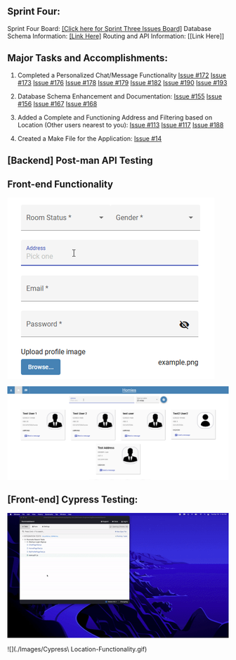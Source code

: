 ## Sprint Four:

Sprint Four Board:  [[Click here for Sprint Three Issues Board]](https://github.com/users/ReechaKhanal/projects/13/views/1)
Database Schema Information:  [[Link Here]](https://github.com/ReechaKhanal/RoommateSearch/wiki/Database)
Routing and API Information:  [[Link Here]]

## Major Tasks and Accomplishments: 

1. Completed a Personalized Chat/Message Functionality
  [Issue #172](https://github.com/ReechaKhanal/RoommateSearch/issues/172)
  [Issue #173](https://github.com/ReechaKhanal/RoommateSearch/issues/173)
  [Issue #176](https://github.com/ReechaKhanal/RoommateSearch/issues/176)
  [Issue #178](https://github.com/ReechaKhanal/RoommateSearch/issues/178)
  [Issue #179](https://github.com/ReechaKhanal/RoommateSearch/issues/179)
  [Issue #182](https://github.com/ReechaKhanal/RoommateSearch/issues/182)
  [Issue #190](https://github.com/ReechaKhanal/RoommateSearch/issues/190)
  [Issue #193](https://github.com/ReechaKhanal/RoommateSearch/issues/193)
      
2. Database Schema Enhancement and Documentation:
  [Issue #155](https://github.com/ReechaKhanal/RoommateSearch/issues/155)
  [Issue #156](https://github.com/ReechaKhanal/RoommateSearch/issues/156)
  [Issue #167](https://github.com/ReechaKhanal/RoommateSearch/issues/167)
  [Issue #168](https://github.com/ReechaKhanal/RoommateSearch/issues/168)
    
3. Added a Complete and Functioning Address and Filtering based on Location (Other users nearest to you):
[Issue #113](https://github.com/ReechaKhanal/RoommateSearch/issues/113)
[Issue #117](https://github.com/ReechaKhanal/RoommateSearch/issues/117)
[Issue #188](https://github.com/ReechaKhanal/RoommateSearch/issues/188)
 
4. Created a Make File for the Application:
[Issue #14](https://github.com/ReechaKhanal/RoommateSearch/issues/14)

## [Backend] Post-man API Testing

## Front-end Functionality
![](./Images/address_autofill.gif)

![](./Images/filter_location.gif)

## [Front-end] Cypress Testing:
![](./Images/Cypress_Login_Appplication_Startup.gif)

![](./Images/Cypress\ Location-Functionality.gif)

